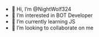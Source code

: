 - 👋 Hi, I’m @NightWolf324
- 👀 I’m interested in BOT Developer
- 🌱 I’m currently learning JS
- 💞️ I’m looking to collaborate on me

<!---
NightWolf324/NightWolf324 is a ✨ special ✨ repository because its `README.md` (this file) appears on your GitHub profile.
You can click the Preview link to take a look at your changes.
--->
